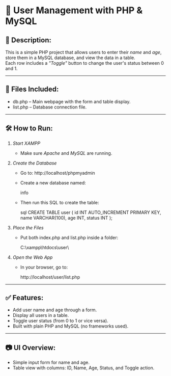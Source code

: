 # 👤 User Management with PHP & MySQL

## 📌 Description:
This is a simple PHP project that allows users to enter their *name* and *age*, store them in a MySQL database, and view the data in a table.  
Each row includes a *"Toggle"* button to change the user's status between 0 and 1.

---

## 🧱 Files Included:

- db.php – Main webpage with the form and table display.
- list.php – Database connection file.

---

## 🛠 How to Run:

1. *Start XAMPP*
   - Make sure *Apache* and *MySQL* are running.

2. *Create the Database*
   - Go to: http://localhost/phpmyadmin
   - Create a new database named:
     
     info
     
   - Then run this SQL to create the table:

     sql
     CREATE TABLE user (
         id INT AUTO_INCREMENT PRIMARY KEY,
         name VARCHAR(100),
         age INT,
         status INT
     );
     

3. *Place the Files*
   - Put both index.php and list.php inside a folder:
     
     C:\xampp\htdocs\user\
     

4. *Open the Web App*
   - In your browser, go to:
     
     http://localhost/user/list.php
     

---

## ✅ Features:

- Add user name and age through a form.
- Display all users in a table.
- Toggle user status (from 0 to 1 or vice versa).
- Built with plain PHP and MySQL (no frameworks used).

---
## 📷 UI Overview:

- Simple input form for name and age.
- Table view with columns: ID, Name, Age, Status, and Toggle action.
